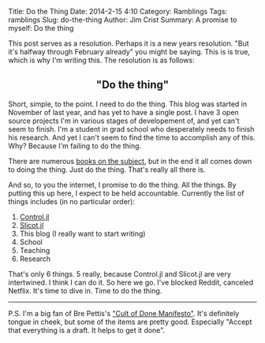 Title: Do the Thing
Date: 2014-2-15 4:10
Category: Ramblings
Tags: ramblings
Slug: do-the-thing
Author: Jim Crist
Summary: A promise to myself: Do the thing

This post serves as a resolution. Perhaps it is a new years resolution. "But it's halfway through February already" you might be saying. This is is true, which is why I'm writing this. The resolution is as follows:

## <center> "Do the thing" </center>

Short, simple, to the point. I need to do the thing. This blog was started in November of last year, and has yet to have a single post. I have 3 open source projects I'm in various stages of developement of, and yet can't seem to finish. I'm a student in grad school who desperately needs to finish his research. And yet I can't seem to find the time to accomplish any of this. Why? Because I'm failing to do the thing.

There are numerous [books on the subject](http://www.amazon.com/The-Top-Productivity-Books/lm/R2VY1USRYM17P9), but in the end it all comes down to doing the thing. Just do the thing. That's really all there is.

And so, to you the internet, I promise to do the thing. All the things. By putting this up here, I expect to be held accountable. Currently the list of things includes (in no particular order):

1. [Control.jl](https://github.com/jcrist/Control.jl) 
2. [Slicot.jl](https://github.com/jcrist/Slicot.jl)
3. This blog (I really want to start writing)
4. School
5. Teaching
6. Research

That's only 6 things. 5 really, because Control.jl and Slicot.jl are very intertwined. I think I can do it. So here we go. I've blocked Reddit, canceled Netflix. It's time to dive in. Time to do the thing.


---

P.S. I'm a big fan of Bre Pettis's ["Cult of Done Manifesto"](http://www.brepettis.com/blog/2009/3/3/the-cult-of-done-manifesto.html). It's definitely tongue in cheek, but some of the items are pretty good. Especially "Accept that everything is a draft. It helps to get it done".
